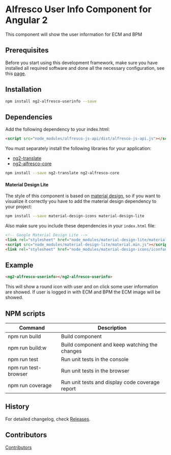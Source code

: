 # Alfresco User Info Component for Angular 2
This component will show the user information for ECM and BPM


## Prerequisites

Before you start using this development framework, make sure you have installed all required software and done all the
necessary configuration, see this [page](https://github.com/Alfresco/alfresco-ng2-components/blob/master/PREREQUISITES.md).

## Installation

```bash
npm install ng2-alfresco-userinfo --save
```
## Dependencies

Add the following dependency to your index.html:
```html
<script src="node_modules/alfresco-js-api/dist/alfresco-js-api.js"></script>
```
	
You must separately install the following libraries for your application:
	
- [ng2-translate](https://github.com/ocombe/ng2-translate)
- [ng2-alfresco-core](https://www.npmjs.com/package/ng2-alfresco-core)

```sh
npm install --save ng2-translate ng2-alfresco-core
```
	
#### Material Design Lite

The style of this component is based on [material design](https://getmdl.io/), so if you want to visualize it correctly you have to add the material
design dependency to your project:

```sh
npm install --save material-design-icons material-design-lite
```

Also make sure you include these dependencies in your `index.html` file:

```html
<!-- Google Material Design Lite -->
<link rel="stylesheet" href="node_modules/material-design-lite/material.min.css">
<script src="node_modules/material-design-lite/material.min.js"></script>
<link rel="stylesheet" href="node_modules/material-design-icons/iconfont/material-icons.css">
```
	
## Example

```html
<ng2-alfresco-userinfo></ng2-alfresco-userinfo>
```
This will show a round icon with user and on click some user information are showed.
If user is logged in with ECM and BPM the ECM image will be showed.

## NPM scripts

| Command | Description |
| --- | --- |
| npm run build | Build component |
| npm run build:w | Build component and keep watching the changes |
| npm run test | Run unit tests in the console |
| npm run test-browser | Run unit tests in the browser
| npm run coverage | Run unit tests and display code coverage report |

## History

For detailed changelog, check [Releases](https://github.com/alfresco/ng2-alfresco-userinfo/releases).

## Contributors

[Contributors](https://github.com/alfresco/ng2-alfresco-userinfo/graphs/contributors)